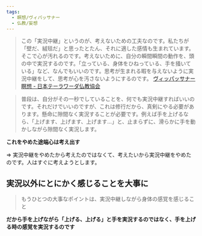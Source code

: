 ```yaml
---
tags:
  - 瞑想/ヴィパッサナー
  - 仏教/妄想
---
```

>この「実況中継」というのが、考えないための工夫なのです。私たちが「壁だ、絨毯だ」と思ったとたん、それに適した感情も生まれています。そこで心が汚れるのです。考えないために、自分の瞬間瞬間の動作を、頭の中で実況するのです。「立っている、身体をひねっている、手を掻いている」など、なんでもいいのです。思考が生まれる暇を与えないように実況中継をして、思考が心を汚さないようにするのです。
>[ヴィッパッサナー瞑想 - 日本テーラワーダ仏教協会](https://j-theravada.com/world/keyword/keyword-19/)

>普段は、自分がその一秒でしていることを、何でも実況中継すればいいのです。それだけでいいのですが、これは修行だから、真剣にやる必要があります。懸命に隙間なく実況することが必要です。例えば手を上げるなら、「上げます、上げます、上げます…」と、止まらずに、滑らかに手を動かしながら隙間なく実況します。

**これをやめた途端心は考え出す**

=> 実況中継をやめたから考えたのではなくて、考えたいから実況中継をやめたのです。人はすぐに考えようとします。

## 実況以外にとにかく感じることを大事に

> もうひとつの大事なポイントは、実況中継しながら身体の感覚を感じること

**だから手を上げながら「上げる、上げる」と手を実況するのではなく、手を上げる時の感覚を実況するのです**

